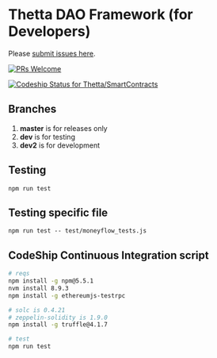 # Thetta DAO Framework (for Developers)

Please [submit issues here](https://github.com/Thetta/Thetta-DAO-Framework/projects/1).

[![PRs Welcome](https://img.shields.io/badge/PRs-welcome-brightgreen.svg?style=flat-square)](http://makeapullrequest.com)

[ ![Codeship Status for Thetta/SmartContracts](https://app.codeship.com/projects/f1b38150-b26e-0135-0584-462fcae7d1c8/status?branch=master)](https://app.codeship.com/projects/258076)

## Branches 

1. **master** is for releases only
1. **dev** is for testing 
1. **dev2** is for development

## Testing  

```
npm run test
```

## Testing specific file

```
npm run test -- test/moneyflow_tests.js
````

## CodeShip Continuous Integration script
``` bash
# reqs
npm install -g npm@5.5.1
nvm install 8.9.3
npm install -g ethereumjs-testrpc

# solc is 0.4.21
# zeppelin-solidity is 1.9.0
npm install -g truffle@4.1.7

# test
npm run test
```


